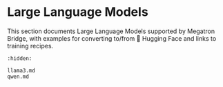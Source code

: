 # Large Language Models

This section documents Large Language Models supported by Megatron Bridge, with examples for converting to/from 🤗 Hugging Face and links to training recipes.

```{toctree}
:hidden:

llama3.md
qwen.md
```